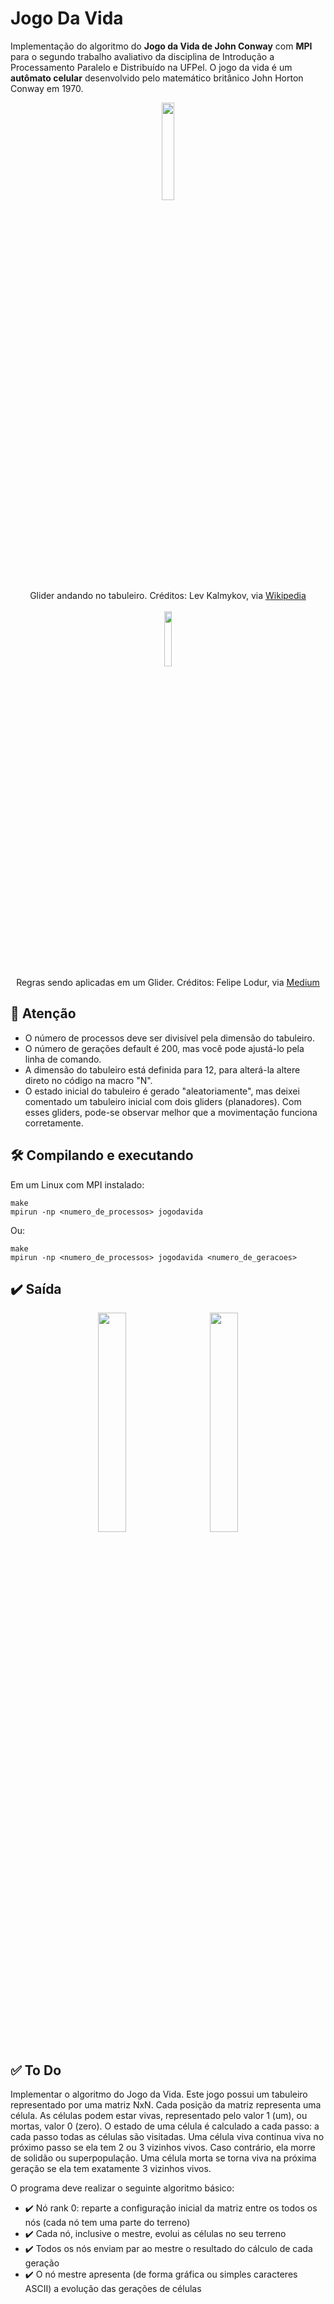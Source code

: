 # Jogo Da Vida
Implementação do algoritmo do __Jogo da Vida de John Conway__ com __MPI__ para o segundo trabalho avaliativo da disciplina de Introdução a Processamento Paralelo e Distribuído na UFPel. O jogo da vida é um __autômato celular__ desenvolvido pelo matemático britânico John Horton Conway em 1970.

<p align="center">
      <img src="https://upload.wikimedia.org/wikipedia/commons/1/18/%D0%98%D0%B3%D1%80%D0%B0_%22%D0%96%D0%B8%D0%B7%D0%BD%D1%8C%22.gif" width="20%" height="20%">
      <br>Glider andando no tabuleiro. Créditos: Lev Kalmykov, via <a href="https://en.wikipedia.org/wiki/File:%D0%98%D0%B3%D1%80%D0%B0_%22%D0%96%D0%B8%D0%B7%D0%BD%D1%8C%22.gif">Wikipedia</a>
      <br><br><img src="https://miro.medium.com/v2/resize:fit:448/1*C-684fOao3DieyLZfnGTKw.gif" width="15%" height="15%">
      <br>Regras sendo aplicadas em um Glider. Créditos: Felipe Lodur, via <a href="https://medium.com/@lodur/swarm-intelligence-o-que-%C3%A9-64a0323356e2">Medium</a>
</p>

## 🚩 Atenção
* O número de processos deve ser divisível pela dimensão do tabuleiro.
* O número de gerações default é 200, mas você pode ajustá-lo pela linha de comando.
* A dimensão do tabuleiro está definida para 12, para alterá-la altere direto no código na macro "N".
* O estado inicial do tabuleiro é gerado "aleatoriamente", mas deixei comentado um tabuleiro inicial com dois gliders (planadores). Com esses gliders, pode-se observar melhor que a movimentação funciona corretamente.

## 🛠️ Compilando e executando
Em um Linux com MPI instalado:
```
make
mpirun -np <numero_de_processos> jogodavida 
```
Ou:
```
make
mpirun -np <numero_de_processos> jogodavida <numero_de_geracoes>
```

## ✔️ Saída

<p align="center">
      <img src="https://github.com/bihw/JogoDaVida/assets/76601652/f5af3d82-4e25-473d-b8c5-60e1d98458a3" width="30%" height="30%"> &nbsp&nbsp&nbsp&nbsp&nbsp
      <img src="https://github.com/bihw/JogoDaVida/assets/76601652/ce608734-32fe-4364-85ba-a1b5361afa0f" width="30%" height="30%">
</p>

## ✅ To Do
Implementar o algoritmo do Jogo da Vida. Este jogo possui um tabuleiro representado por uma matriz NxN. Cada posição da matriz representa uma célula. As células podem estar vivas, representado pelo valor 1 (um), ou mortas, valor 0 (zero). O estado de uma célula é calculado a cada passo: a cada passo todas as células são visitadas.  Uma célula viva continua viva no próximo passo se ela tem 2 ou 3 vizinhos vivos. Caso contrário, ela morre de solidão ou superpopulação. Uma célula morta se torna viva na próxima geração se ela tem exatamente 3 vizinhos vivos.

O programa deve realizar o seguinte algoritmo básico: 
 * ✔️ Nó rank 0: reparte a configuração inicial da matriz entre os todos os nós (cada nó tem uma parte do terreno)
 * ✔️ Cada nó, inclusive o mestre, evolui as células no seu terreno
 * ✔️ Todos os nós enviam par ao mestre o resultado do cálculo de cada geração
 * ✔️ O nó mestre apresenta (de forma gráfica ou simples caracteres ASCII) a evolução das gerações de células

